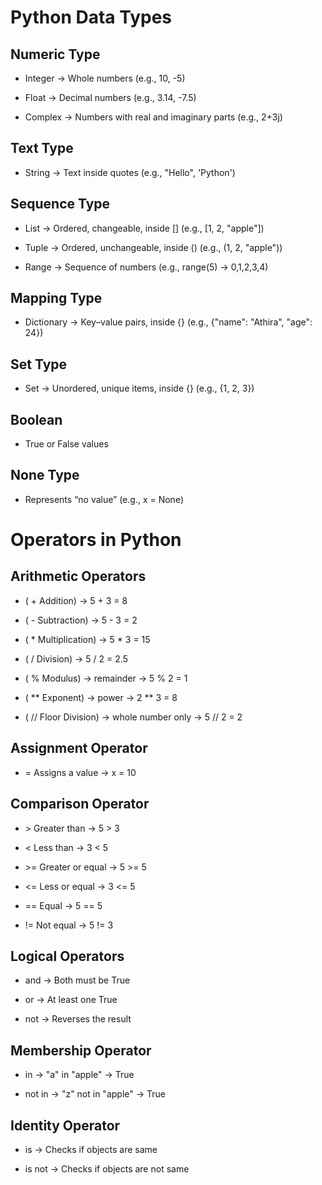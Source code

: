 # Python Data Types

## Numeric Type

- Integer → Whole numbers (e.g., 10, -5)

- Float → Decimal numbers (e.g., 3.14, -7.5)

- Complex → Numbers with real and imaginary parts (e.g., 2+3j)

## Text Type

- String → Text inside quotes (e.g., "Hello", 'Python')

## Sequence Type

- List → Ordered, changeable, inside [] (e.g., [1, 2, "apple"])

- Tuple → Ordered, unchangeable, inside () (e.g., (1, 2, "apple"))

- Range → Sequence of numbers (e.g., range(5) → 0,1,2,3,4)

## Mapping Type

- Dictionary → Key–value pairs, inside {} (e.g., {"name": "Athira", "age": 24})

## Set Type

- Set → Unordered, unique items, inside {} (e.g., {1, 2, 3})

## Boolean

- True or False values

## None Type

- Represents “no value” (e.g., x = None)

# Operators in Python

## Arithmetic Operators

- ( + Addition) → 5 + 3 = 8

- ( - Subtraction) → 5 - 3 = 2

- ( * Multiplication) → 5 * 3 = 15

- ( / Division) → 5 / 2 = 2.5

- ( % Modulus) → remainder → 5 % 2 = 1

- ( ** Exponent) → power → 2 ** 3 = 8

- ( // Floor Division) → whole number only → 5 // 2 = 2

## Assignment Operator

- = Assigns a value → x = 10

## Comparison Operator

 - \> Greater than → 5 > 3
  
 - < Less than → 3 < 5
  
 - \>= Greater or equal → 5 >= 5
  
 - <= Less or equal → 3 <= 5
  
 - == Equal → 5 == 5
  
 - != Not equal → 5 != 3

## Logical Operators

- and → Both must be True

- or → At least one True

- not → Reverses the result


## Membership Operator

- in → "a" in "apple" → True

- not in → "z" not in "apple" → True

## Identity Operator

- is → Checks if objects are same

- is not → Checks if objects are not same
